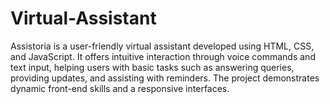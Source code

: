 # Virtual-Assistant
Assistoria is a user-friendly virtual assistant developed using HTML, CSS, and JavaScript. It offers intuitive interaction through voice commands and text input, helping users with basic tasks such as answering queries, providing updates, and assisting with reminders. The project demonstrates dynamic front-end skills and a responsive interfaces.
